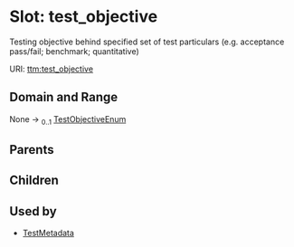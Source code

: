 
# Slot: test_objective


Testing objective behind specified set of test particulars (e.g. acceptance pass/fail; benchmark; quantitative)

URI: [ttm:test_objective](https://w3id.org/TranslatorSRI/TranslatorTestingModel/test_objective)


## Domain and Range

None &#8594;  <sub>0..1</sub> [TestObjectiveEnum](TestObjectiveEnum.md)

## Parents


## Children


## Used by

 * [TestMetadata](TestMetadata.md)
